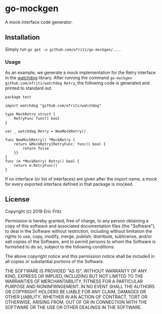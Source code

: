 # go-mockgen

A mock interface code generator.

## Installation

Simply run `go get -u github.com/efritz/go-mockgen/...`.

### Usage

As an example, we generate a mock implementation for the Retry interface in
the [watchdog](https://github.com/efritz/watchdog) library. After running
the command ```go-mockgen github.com/efritz/watchdog Retry```, the following
code is generated and printed to standard out.

```
package test

import watchdog "github.com/efritz/watchdog"

type MockRetry struct {
	RetryFunc func() bool
}

var _ watchdog.Retry = NewMockRetry()

func NewMockRetry() *MockRetry {
	return &MockRetry{RetryFunc: func() bool {
		return false
	}}
}
func (m *MockRetry) Retry() bool {
	return m.RetryFunc()
}
```

If no interface (or list of interfaces) are given after the import name, a mock
for every exported interface defined in that package is mocked.

## License

Copyright (c) 2018 Eric Fritz

Permission is hereby granted, free of charge, to any person obtaining a copy
of this software and associated documentation files (the "Software"), to deal
in the Software without restriction, including without limitation the rights
to use, copy, modify, merge, publish, distribute, sublicense, and/or sell
copies of the Software, and to permit persons to whom the Software is
furnished to do so, subject to the following conditions:

The above copyright notice and this permission notice shall be included in
all copies or substantial portions of the Software.

THE SOFTWARE IS PROVIDED "AS IS", WITHOUT WARRANTY OF ANY KIND, EXPRESS OR
IMPLIED, INCLUDING BUT NOT LIMITED TO THE WARRANTIES OF MERCHANTABILITY,
FITNESS FOR A PARTICULAR PURPOSE AND NONINFRINGEMENT. IN NO EVENT SHALL THE
AUTHORS OR COPYRIGHT HOLDERS BE LIABLE FOR ANY CLAIM, DAMAGES OR OTHER
LIABILITY, WHETHER IN AN ACTION OF CONTRACT, TORT OR OTHERWISE, ARISING FROM,
OUT OF OR IN CONNECTION WITH THE SOFTWARE OR THE USE OR OTHER DEALINGS IN
THE SOFTWARE.
